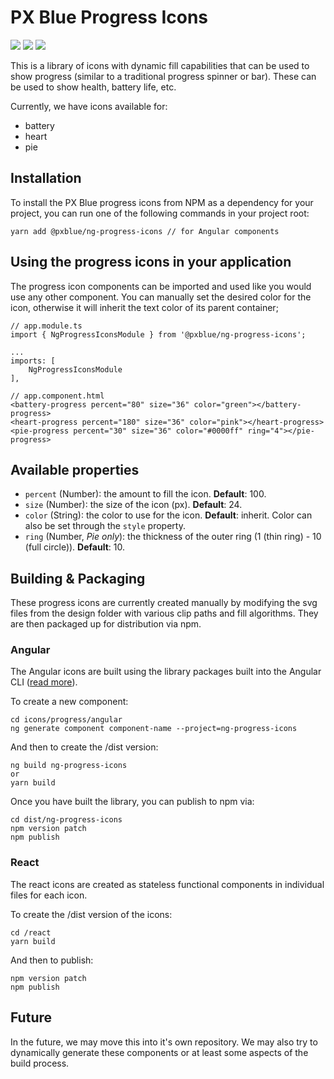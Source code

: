 # PX Blue Progress Icons
[![](https://img.shields.io/npm/v/@pxblue/ng-progress-icons.svg?label=@pxblue/ng-progress-icons&style=flat)](https://www.npmjs.com/package/@pxblue/ng-progress-icons)
[![](https://img.shields.io/npm/v/@pxblue/react-progress-icons.svg?label=@pxblue/react-progress-icons&style=flat)](https://www.npmjs.com/package/@pxblue/react-progress-icons)
[![](https://img.shields.io/circleci/project/github/pxblue/icons/master.svg?style=flat)](https://circleci.com/gh/pxblue/icons/tree/master)

This is a library of icons with dynamic fill capabilities that can be used to show progress (similar to a traditional progress spinner or bar). These can be used to show health, battery life, etc.

Currently, we have icons available for:
* battery
* heart
* pie

## Installation
To install the PX Blue progress icons from NPM as a dependency for your project, you can run one of the following commands in your project root:
```
yarn add @pxblue/ng-progress-icons // for Angular components
```


## Using the progress icons in your application
The progress icon components can be imported and used like you would use any other component. You can manually set the desired color for the icon, otherwise it will inherit the text color of its parent container;
  
```
// app.module.ts
import { NgProgressIconsModule } from '@pxblue/ng-progress-icons';

...
imports: [
    NgProgressIconsModule
],
```
```
// app.component.html
<battery-progress percent="80" size="36" color="green"></battery-progress>
<heart-progress percent="180" size="36" color="pink"></heart-progress>
<pie-progress percent="30" size="36" color="#0000ff" ring="4"></pie-progress>
```

## Available properties
* ```percent``` (Number): the amount to fill the icon. **Default**: 100.
* ```size``` (Number): the size of the icon (px). **Default**: 24.
* ```color``` (String): the color to use for the icon. **Default**: inherit. Color can also be set through the ```style``` property.
* ```ring``` (Number, *Pie only*): the thickness of the outer ring (1 (thin ring) - 10 (full circle)). **Default**: 10.

## Building & Packaging
These progress icons are currently created manually by modifying the svg files from the design folder with various clip paths and fill algorithms. They are then packaged up for distribution via npm.

### Angular
The Angular icons are built using the library packages built into the Angular CLI ([read more](https://github.com/angular/angular-cli/wiki/stories-create-library)). 

To create a new component:
```
cd icons/progress/angular
ng generate component component-name --project=ng-progress-icons
```

And then to create the /dist version:
```
ng build ng-progress-icons
or
yarn build
```

Once you have built the library, you can publish to npm via:

```
cd dist/ng-progress-icons
npm version patch
npm publish
```

### React
The react icons are created as stateless functional components in individual files for each icon.

To create the /dist version of the icons:
```
cd /react
yarn build
```

And then to publish:
```
npm version patch
npm publish
```


## Future
In the future, we may move this into it's own repository. We may also try to dynamically generate these components or at least some aspects of the build process.
